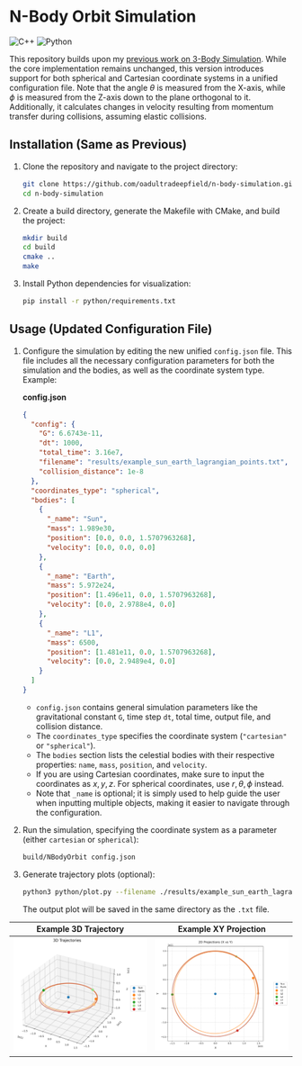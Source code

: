 # N-Body Orbit Simulation

![C++](https://img.shields.io/badge/c++-%2300599C.svg?style=for-the-badge&logo=c%2B%2B&logoColor=white)
![Python](https://img.shields.io/badge/python-3670A0?style=for-the-badge&logo=python&logoColor=ffdd54)

This repository builds upon my [previous work on 3-Body Simulation](https://github.com/oadultradeepfield/three-body-simulation/). While the core implementation remains unchanged, this version introduces support for both spherical and Cartesian coordinate systems in a unified configuration file. Note that the angle $\theta$ is measured from the X-axis, while $\phi$ is measured from the Z-axis down to the plane orthogonal to it. Additionally, it calculates changes in velocity resulting from momentum transfer during collisions, assuming elastic collisions.

## Installation (Same as Previous)

1. Clone the repository and navigate to the project directory:

   ```bash
   git clone https://github.com/oadultradeepfield/n-body-simulation.git
   cd n-body-simulation
   ```

2. Create a build directory, generate the Makefile with CMake, and build the project:

   ```bash
   mkdir build
   cd build
   cmake ..
   make
   ```

3. Install Python dependencies for visualization:

   ```bash
   pip install -r python/requirements.txt
   ```

## Usage (Updated Configuration File)

1. Configure the simulation by editing the new unified `config.json` file. This file includes all the necessary configuration parameters for both the simulation and the bodies, as well as the coordinate system type. Example:

   **config.json**

   ```json
   {
     "config": {
       "G": 6.6743e-11,
       "dt": 1000,
       "total_time": 3.16e7,
       "filename": "results/example_sun_earth_lagrangian_points.txt",
       "collision_distance": 1e-8
     },
     "coordinates_type": "spherical",
     "bodies": [
       {
         "_name": "Sun",
         "mass": 1.989e30,
         "position": [0.0, 0.0, 1.5707963268],
         "velocity": [0.0, 0.0, 0.0]
       },
       {
         "_name": "Earth",
         "mass": 5.972e24,
         "position": [1.496e11, 0.0, 1.5707963268],
         "velocity": [0.0, 2.9788e4, 0.0]
       },
       {
         "_name": "L1",
         "mass": 6500,
         "position": [1.481e11, 0.0, 1.5707963268],
         "velocity": [0.0, 2.9489e4, 0.0]
       }
     ]
   }
   ```

   - `config.json` contains general simulation parameters like the gravitational constant `G`, time step `dt`, total time, output file, and collision distance.
   - The `coordinates_type` specifies the coordinate system (`"cartesian"` or `"spherical"`).
   - The `bodies` section lists the celestial bodies with their respective properties: `name`, `mass`, `position`, and `velocity`.
   - If you are using Cartesian coordinates, make sure to input the coordinates as $x, y, z$. For spherical coordinates, use $r, \theta, \phi$ instead.
   - Note that `_name` is optional; it is simply used to help guide the user when inputting multiple objects, making it easier to navigate through the configuration.

2. Run the simulation, specifying the coordinate system as a parameter (either `cartesian` or `spherical`):

   ```bash
   build/NBodyOrbit config.json
   ```

3. Generate trajectory plots (optional):

   ```bash
   python3 python/plot.py --filename ./results/example_sun_earth_lagrangian_points.txt --N 7 --labels Sun,Earth,L1,L2,L3,L4,L5
   ```

   The output plot will be saved in the same directory as the `.txt` file.

|                               **Example 3D Trajectory**                               |                                **Example XY Projection**                                 |
| :-----------------------------------------------------------------------------------: | :--------------------------------------------------------------------------------------: |
| ![Example 3D Trajectory](/results/example_sun_earth_lagrangian_points_trajectory.png) | ![Example 2D Projection](/results/example_sun_earth_lagrangian_points_2d_projection.png) |

